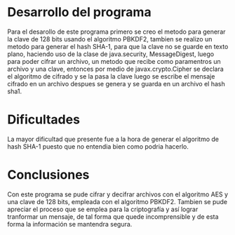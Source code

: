 # Desarrollo del programa
Para el desarollo de este programa primero se creo el metodo para generar la clave de 128 bits usando el algoritmo PBKDF2, tambien se realizo un metodo para generar el hash SHA-1, para que la clave no se guarde en texto plano, haciendo uso de la clase de java.security, MessageDigest, luego para poder cifrar un archivo, un metodo que recibe como paramentros un archivo y una clave, entonces por medio de javax.crypto.Cipher se declara el algoritmo de cifrado y se la pasa la clave luego se escribe el mensaje cifrado en un archivo despues se genera y se guarda en un archivo  el hash sha1.

# Dificultades
La mayor dificultad que presente fue a la hora de generar el algoritmo de hash SHA-1 puesto que no entendia bien como podria hacerlo.

# Conclusiones
Con este programa se pude cifrar y decifrar archivos con el algoritmo AES y una clave de 128 bits, empleada con el algoritmo PBKDF2. Tambien se pude apreciar el proceso que se emplea para la criptografía y así lograr tranformar un mensaje, de tal forma que quede incomprensible y de esta forma la información se mantendra segura.
